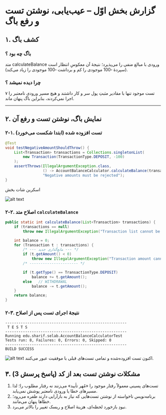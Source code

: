 # گزارش بخش اوّل – عیب‌یابی، نوشتن تست و رفع باگ  

## ۱. کشف باگ


### باگ چه بود ؟ 
متد calculateBalance ورودی با مبالغ منفی را می‌پذیرد؛ نتیجهٔ آن معکوسِ انتظار است (سپردهٔ ‑100 موجودی را کم و برداشت ‑100 موجودی را زیاد می‌کند).

### چرا دیده نمیشد ؟ 
۷ تست موجود تنها با مقادیر مثبتِ پول سر و کار داشتند و هیچ مسیر ورودی نامعتبر را اجرا نمی‌کردند، بنابراین باگ پنهان ماند.


---

## ۲. نمایش باگ، نوشتن تست و رفع آن

### ۲‑۱. تست افزوده شده (ابتدا شکست می‌خورد)

```java
@Test
void testNegativeAmountShouldThrow() {
    List<Transaction> transactions = Collections.singletonList(
        new Transaction(TransactionType.DEPOSIT, -100)
    );
    assertThrows(IllegalArgumentException.class,
                 () -> AccountBalanceCalculator.calculateBalance(transactions),
                 "Negative amounts must be rejected");
}
```
اسکرین شات بخش

![alt text](photo_5769504052495895967_y-1.jpg)

### ۲‑۲. اصلاح متد `calculateBalance`

```java
public static int calculateBalance(List<Transaction> transactions) {
    if (transactions == null)
        throw new IllegalArgumentException("Transaction list cannot be null");

    int balance = 0;
    for (Transaction t : transactions) {
        /* --- مانع‌گذاری جدید --- */
        if (t.getAmount() < 0)
            throw new IllegalArgumentException("Transaction amount cannot be negative");
        /* ---------------------- */

        if (t.getType() == TransactionType.DEPOSIT)
            balance += t.getAmount();
        else   // WITHDRAWAL
            balance -= t.getAmount();
    }
    return balance;
}
```

### ۲‑۳. نتیجهٔ اجرای تست‌ پس از اصلاح

```text
-------------------------------------------------------
 T E S T S
-------------------------------------------------------
Running edu.sharif.selab.AccountBalanceCalculatorTest
Tests run: 8, Failures: 0, Errors: 0, Skipped: 0
-------------------------------------------------------
BUILD SUCCESS
```

![alt text](photo_5769504052495895968_y-1.jpg)
 اکنون تست افزوده‌شده و تمامی تست‌های قبلی با موفقیت عبور می‌کنند.



## ۳. مشکلات نوشتن تست **بعد** از کد (پاسخ پرسش 3)

1. تست‌های پسینی معمولاً رفتار موجود را «مُهر تأیید» می‌زنند نه رفتار مطلوب را؛ لذا مسیرهای خطا یا ورودی نامعتبر پوشش نمی‌یابد.  
2. برنامه‌نویس ناخواسته از نوشتن تست‌هایی که نیاز به بازآرایی دارند طفره می‌رود؛ خطاها پنهان می‌مانند.  
3. نبودِ بازخورد لحظه‌ای، هزینهٔ اصلاح و ریسک تغییر را بالاتر می‌برد.

